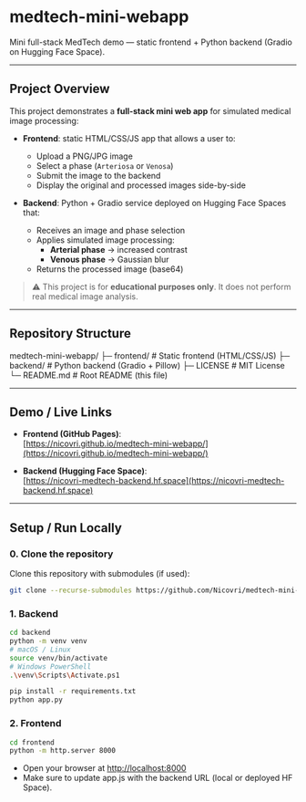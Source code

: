 # medtech-mini-webapp

Mini full-stack MedTech demo — static frontend + Python backend (Gradio on Hugging Face Space).

---

## Project Overview

This project demonstrates a **full-stack mini web app** for simulated medical image processing:

- **Frontend**: static HTML/CSS/JS app that allows a user to:

  - Upload a PNG/JPG image
  - Select a phase (`Arteriosa` or `Venosa`)
  - Submit the image to the backend
  - Display the original and processed images side-by-side

- **Backend**: Python + Gradio service deployed on Hugging Face Spaces that:
  - Receives an image and phase selection
  - Applies simulated image processing:
    - **Arterial phase** → increased contrast
    - **Venous phase** → Gaussian blur
  - Returns the processed image (base64)

> ⚠️ This project is for **educational purposes only**. It does not perform real medical image analysis.

---

## Repository Structure

medtech-mini-webapp/
├─ frontend/ # Static frontend (HTML/CSS/JS)
├─ backend/ # Python backend (Gradio + Pillow)
├─ LICENSE # MIT License
└─ README.md # Root README (this file)

---

## Demo / Live Links

- **Frontend (GitHub Pages)**:  
  [https://nicovri.github.io/medtech-mini-webapp/](https://nicovri.github.io/medtech-mini-webapp/)

- **Backend (Hugging Face Space)**:  
  [https://nicovri-medtech-backend.hf.space](https://nicovri-medtech-backend.hf.space)

---

## Setup / Run Locally

### 0. Clone the repository

Clone this repository with submodules (if used):

```bash
git clone --recurse-submodules https://github.com/Nicovri/medtech-mini-webapp.git
```

### 1. Backend

```bash
cd backend
python -m venv venv
# macOS / Linux
source venv/bin/activate
# Windows PowerShell
.\venv\Scripts\Activate.ps1

pip install -r requirements.txt
python app.py
```

### 2. Frontend

```bash
cd frontend
python -m http.server 8000
```

- Open your browser at [http://localhost:8000](http://localhost:8000)
- Make sure to update app.js with the backend URL (local or deployed HF Space).
